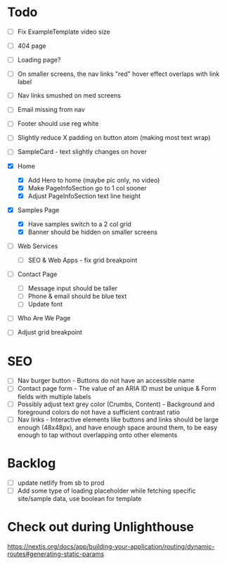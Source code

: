 # Todo
- [ ] Fix ExampleTemplate video size
- [ ] 404 page
- [ ] Loading page?
- [ ] On smaller screens, the nav links "red" hover effect overlaps with link label
- [ ] Nav links smushed on med screens
- [ ] Email missing from nav
- [ ] Footer should use reg white
- [ ] Slightly reduce X padding on button atom (making most text wrap)
- [ ] SampleCard - text slightly changes on hover

- [x] Home
  - [x] Add Hero to home (maybe pic only, no video)
  - [x] Make PageInfoSection go to 1 col sooner
  - [x] Adjust PageInfoSection text line height

- [x] Samples Page
  - [x] Have samples switch to a 2 col grid
  - [x] Banner should be hidden on smaller screens

- [ ] Web Services
  - [ ] SEO & Web Apps - fix grid breakpoint

- [ ] Contact Page
  - [ ] Message input should be taller
  - [ ] Phone & email should be blue text
  - [ ] Update font

- [ ] Who Are We Page
 - [ ] Adjust grid breakpoint

 # SEO
 - [ ] Nav burger button - Buttons do not have an accessible name
 - [ ] Contact page form - The value of an ARIA ID must be unique & Form fields with multiple labels
 - [ ] Possibly adjust text grey color (Crumbs, Content) - Background and foreground colors do not have a sufficient contrast ratio
 - [ ] Nav links - Interactive elements like buttons and links should be large enough (48x48px), and have enough space around them, to be easy enough to tap without overlapping onto other elements

# Backlog
- [ ] update netlify from sb to prod
- [ ] Add some type of loading placeholder while fetching specific site/sample data, use boolean for template

# Check out during Unlighthouse
https://nextjs.org/docs/app/building-your-application/routing/dynamic-routes#generating-static-params
